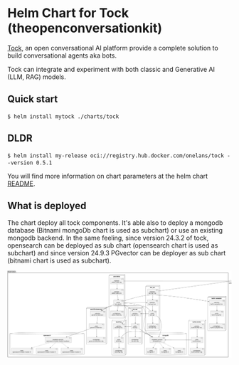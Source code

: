 # Helm Chart for Tock  (theopenconversationkit)


[Tock](https://doc.tock.ai/fr/), an open conversational AI platform provide a complete solution to build conversational agents aka bots.

Tock can integrate and experiment with both classic and Generative AI (LLM, RAG) models.


## Quick start

```console 
$ helm install mytock ./charts/tock
```

## DLDR

```console
$ helm install my-release oci://registry.hub.docker.com/onelans/tock --version 0.5.1
```

You will find more information on chart parameters at the helm chart [README](charts/tock/README.md).

## What is deployed 

The chart deploy all tock components. It's able also to deploy a mongodb database (Bitnami mongoDb chart is used as subchart) or use an existing mongodb backend. In the same feeling, since version 24.3.2 of tock, opensearch can be deployed as sub chart (opensearch chart is used as subchart) and since version 24.9.3 PGvector can be deployer as sub chart (bitnami chart is used as subchart).

![Tock on K8S](tock-24x-on-k8s.png)
